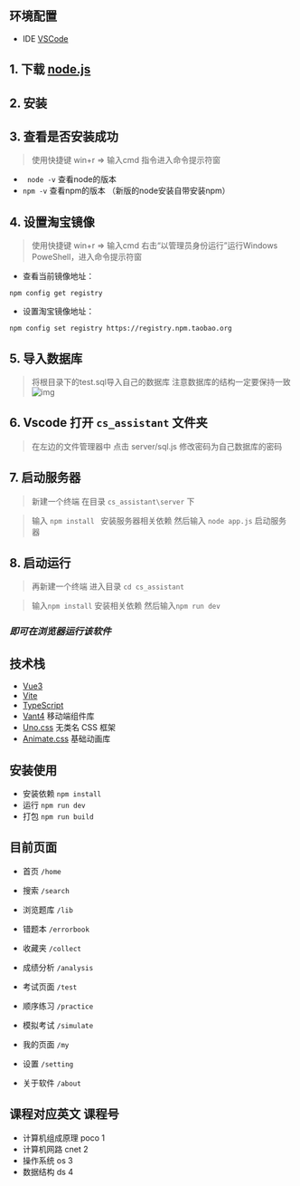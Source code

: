 ## 环境配置
- IDE [VSCode](https://code.visualstudio.com/)

## 1. 下载 [node.js](https://nodejs.org/zh-cn/)
## 2. 安装
## 3. 查看是否安装成功
>  使用快捷键 win+r => 输入cmd 指令进入命令提示符窗
*   `node -v` 查看node的版本
*   `npm -v`  查看npm的版本 （新版的node安装自带安装npm）

## 4. 设置淘宝镜像
> 使用快捷键 win+r => 输入cmd 右击“以管理员身份运行”运行Windows PoweShell，进入命令提示符窗

*  查看当前镜像地址：
```npm
npm config get registry
```
* 设置淘宝镜像地址：
```npm
npm config set registry https://registry.npm.taobao.org
```

## 5. 导入数据库 
> 将根目录下的test.sql导入自己的数据库
注意数据库的结构一定要保持一致
![img]("src/assets/img/1.png")

## 6. Vscode 打开 `cs_assistant` 文件夹
> 在左边的文件管理器中 点击 server/sql.js 
修改密码为自己数据库的密码

## 7. 启动服务器 
> 新建一个终端 在目录 `cs_assistant\server` 下

> 输入 `npm install ` 安装服务器相关依赖
然后输入 `node app.js` 启动服务器

## 8. 启动运行
> 再新建一个终端 进入目录 `cd cs_assistant` 

>  输入`npm install` 安装相关依赖
> 然后输入`npm run dev`

 ### ***即可在浏览器运行该软件*** 


## 技术栈

- [Vue3](https://v3.vuejs.org/)
- [Vite](https://vitejs.dev/)
- [TypeScript](https://www.typescriptlang.org/)
- [Vant4](https://vant-contrib.gitee.io/vant/v4/#/zh-CN/) 移动端组件库
- [Uno.css](https://github.com/unocss/unocss) 无类名 CSS 框架
- [Animate.css](https://animate.style/) 基础动画库

## 安装使用

- 安装依赖 `npm install`
- 运行 `npm run dev`
- 打包 `npm run build`

## 目前页面

- 首页 `/home`
- 搜索 `/search`
- 浏览题库 `/lib`
- 错题本 `/errorbook`
- 收藏夹 `/collect`
- 成绩分析 `/analysis`

- 考试页面 `/test`
- 顺序练习 `/practice`
- 模拟考试 `/simulate`

- 我的页面 `/my`
- 设置 `/setting`
- 关于软件 `/about`

## 课程对应英文 课程号

- 计算机组成原理 poco 1
- 计算机网路 cnet 2
- 操作系统 os 3
- 数据结构 ds 4
